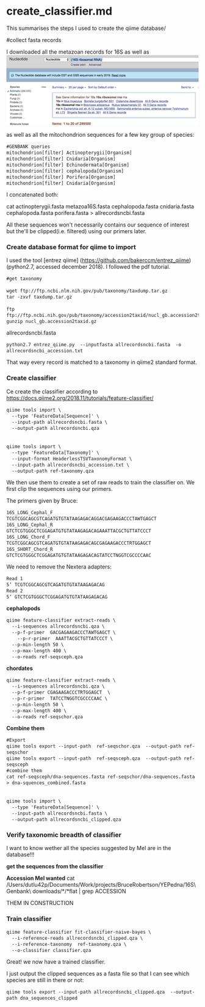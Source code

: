 # create_classifier.md


This summarises the steps I used to create the qiime database/

#collect fasta records

I downloaded all the metazoan records for 16S as well as 
![output/pictures/ncbiextraction.png](output/pictures/ncbiextraction.png)

as well as all the mitochondrion sequences for a few key group of species: 
```
#GENBANK queries
mitochondrion[filter] Actinopterygii[Organism] 
mitochondrion[filter] Cnidaria[Organism] 
mitochondrion[filter] Echinodermata[Organism] 
mitochondrion[filter] cephalopoda[Organism] 
mitochondrion[filter] Porifera[Organism] 
mitochondrion[filter] Cnidaria[Organism] 
```
I concatenated both:

cat actinopterygii.fasta metazoa16S.fasta cephalopoda.fasta cnidaria.fasta cephalopoda.fasta porifera.fasta  > allrecordsncbi.fasta

All these sequences won't necessarily contains our sequence of interest but the'll be clipped(i.e. filtered) using our primers later.


### Create database format for qiime to import

I used the tool [entrez qiime] (https://github.com/bakerccm/entrez_qiime) (python2.7, accessed december 2018). I followed the pdf tutorial.


```
#get taxonomy

wget ftp://ftp.ncbi.nlm.nih.gov/pub/taxonomy/taxdump.tar.gz
tar -zxvf taxdump.tar.gz
 
ftp ftp://ftp.ncbi.nih.gov/pub/taxonomy/accession2taxid/nucl_gb.accession2taxid.gz
gunzip nucl_gb.accession2taxid.gz
```

allrecordsncbi.fasta
```
python2.7 entrez_qiime.py  --inputfasta allrecordsncbi.fasta  -o  allrecordsncbi_accession.txt
```

That way every record is matched to a taxonomy in qiime2 standard format.

### Create classifier


Ce create the classifier according to
https://docs.qiime2.org/2018.11/tutorials/feature-classifier/
```
qiime tools import \
  --type 'FeatureData[Sequence]' \
  --input-path allrecordsncbi.fasta \
  --output-path allrecordsncbi.qza


qiime tools import \
  --type 'FeatureData[Taxonomy]' \
  --input-format HeaderlessTSVTaxonomyFormat \
  --input-path allrecordsncbi_accession.txt \
  --output-path ref-taxonomy.qza
```



We then use them to create a set of raw reads to train the classifier on. We first clip the sequences using our primers.

The primers given by Bruce:

```
16S_LONG_Cephal_F
TCGTCGGCAGCGTCAGATGTGTATAAGAGACAGGACGAGAAGACCCTAWTGAGCT
16S_LONG_Cephal_R
GTCTCGTGGGCTCGGAGATGTGTATAAGAGACAGAAATTACGCTGTTATCCCT
16S_LONG_Chord_F
TCGTCGGCAGCGTCAGATGTGTATAAGAGACAGCGAGAAGACCCTRTGGAGCT
16S_SHORT_Chord_R
GTCTCGTGGGCTCGGAGATGTGTATAAGAGACAGTATCCTNGGTCGCCCCAAC
```

We need to remove the Nextera adapters:

```
Read 1
5’ TCGTCGGCAGCGTCAGATGTGTATAAGAGACAG
Read 2
5’ GTCTCGTGGGCTCGGAGATGTGTATAAGAGACAG

```

**cephalopods**
```
qiime feature-classifier extract-reads \
  --i-sequences allrecordsncbi.qza \
  --p-f-primer  GACGAGAAGACCCTAWTGAGCT \
    --p-r-primer  AAATTACGCTGTTATCCCT \
  --p-min-length 50 \
  --p-max-length 400 \
  --o-reads ref-seqsceph.qza
```

**chordates**
```
qiime feature-classifier extract-reads \
  --i-sequences allrecordsncbi.qza \
  --p-f-primer CGAGAAGACCCTRTGGAGCT  \
  --p-r-primer  TATCCTNGGTCGCCCCAAC \
  --p-min-length 50 \
  --p-max-length 400 \
  --o-reads ref-seqschor.qza
```
**Combine them**

```
#Export
qiime tools export --input-path  ref-seqschor.qza  --output-path ref-seqschor
qiime tools export --input-path  ref-seqsceph.qza  --output-path ref-seqsceph
#combine them
cat ref-seqsceph/dna-sequences.fasta ref-seqschor/dna-sequences.fasta > dna-squences_combined.fasta


qiime tools import \
  --type 'FeatureData[Sequence]' \
  --input-path allrecordsncbi.fasta \
  --output-path allrecordsncbi_clipped.qza
```

### Verify taxonomic breadth of classifier

I want to know wether all the species suggested by Mel are in the database!!!

**get the sequences from the classifier**


**Accession Mel wanted**
 cat /Users/dutlu42p/Documents/Work/projects/BruceRobertson/YEPedna/16S\ Genbank\ downloads/*/*flat  | grep ACCESSION

THEM IN CONSTRUCTION


### Train classifier

```
qiime feature-classifier fit-classifier-naive-bayes \
  --i-reference-reads allrecordsncbi_clipped.qza \
  --i-reference-taxonomy  ref-taxonomy.qza \
  --o-classifier classifier.qza
```

Great! we now have a trained classifier.

I just output the clipped sequences as a fasta file so that I can see which species are still in there or not:

```
qiime tools export --input-path allrecordsncbi_clipped.qza  --output-path dna_sequences_clipped
```